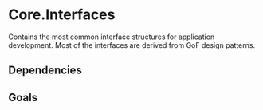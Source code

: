 ﻿# Core.Interfaces

Contains the most common interface structures for application development.  Most of the interfaces are derived from GoF design patterns.

## Dependencies 

## Goals
